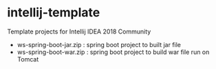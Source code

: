 # intellij-template
Template projects for Intellij IDEA 2018 Community
+ ws-spring-boot-jar.zip : spring boot project to built jar file
+ ws-spring-boot-war.zip : spring boot project to build war file run on Tomcat
